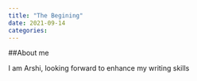 ```yaml
---
title: "The Begining"
date: 2021-09-14
categories:
---
```


##About me

I am Arshi, looking forward to enhance my writing skills 

